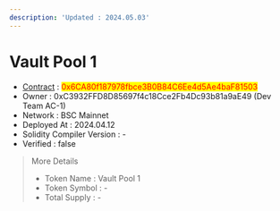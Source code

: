 ```yaml
---
description: 'Updated : 2024.05.03'
---
```


# Vault Pool 1

* [Contract](https://bscscan.com/address/0x6CA80f187978fbce3B0B84C6Ee4d5Ae4baF81503) : <mark style="color:red;">0x6CA80f187978fbce3B0B84C6Ee4d5Ae4baF81503</mark>
* Owner : 0xC3932FFD8D85697f4c18Cce2Fb4Dc93b81a9aE49 (Dev Team AC-1)
* Network : BSC Mainnet
* Deployed At : 2024.04.12
* Solidity Compiler Version : -
* Verified : false

> More Details
>
> * Token Name : Vault Pool 1
> * Token Symbol : -
> * Total Supply : -
